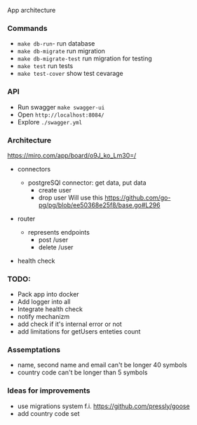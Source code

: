 App architecture

### Commands
- `make db-run`- run database
- `make db-migrate` run migration
- `make db-migrate-test` run migration for testing
- `make test` run tests
- `make test-cover` show test cevarage

### API
- Run swagger `make swagger-ui`
- Open `http://localhost:8084/`
- Explore  `./swagger.yml`

### Architecture 
https://miro.com/app/board/o9J_ko_Lm30=/

- connectors
  - postgreSQl connector: get data, put data
    - create user
    - drop user
Will use this https://github.com/go-pg/pg/blob/ee50368e25f8/base.go#L296
    
- router
  - represents endpoints
    - post /user
    - delete /user 
- health check

### TODO:
- Pack app into docker
- Add logger into all
- Integrate health check
- notify mechanizm
- add check if it's internal error or not
- add limitations for getUsers enteties count


### Assemptations
- name, second name and email can't be longer 40 symbols
- country code can't be longer than 5 symbols

### Ideas for improvements
- use migrations system f.i. https://github.com/pressly/goose
- add country code set

